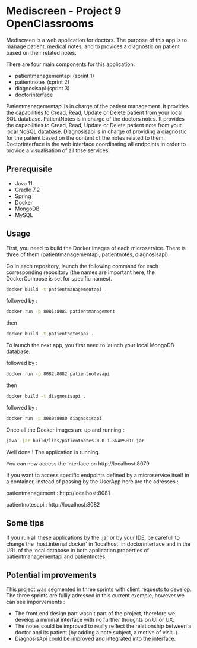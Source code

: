 # Mediscreen - Project 9 OpenClassrooms 
Mediscreen is a web application for doctors. The purpose of this app is to manage patient, medical notes, and to provides a diagnostic on patient based on their related notes. 

There are four main components for this application:

* patientmanagementapi (sprint 1)
* patientnotes (sprint 2)
* diagnosisapi (sprint 3)
* doctorinterface

Patientmanagementapi is in charge of the patient management. It provides the capabilities to Cread, Read, Update or Delete patient from your local SQL database.
PatientNotes is in charge of the doctors notes. It provides the capabilities to Cread, Read, Update or Delete patient note from your local NoSQL database.
Diagnosisapi is in charge of providing a diagnostic for the patient based on the content of the notes related to them. 
Doctorinterface is the web interface coordinating all endpoints in order to provide a visualisation of all thse services.


## Prerequisite

* Java 11.
* Gradle 7.2
* Spring
* Docker
* MongoDB
* MySQL



## Usage

First, you need to build the Docker images of each microservice.
There is three of them (patientmanagementapi, patientnotes, diagnosisapi).

Go in each repository, launch the following command for each corresponding repository (the names are important here, the DockerCompose is set for specific names).

```bash
docker build -t patientmanagementapi .
```

followed by : 

```bash
docker run -p 8081:8081 patientmanagement
```

then 


```bash
docker build -t patientnotesapi .
```

To launch the next app, you first need to launch your local MongoDB database. 

followed by : 

```bash
docker run -p 8082:8082 patientnotesapi
```

then 

```bash
docker build -t diagnosisapi .
```

followed by : 

```bash
docker run -p 8080:8080 diagnosisapi
```

Once all the Docker images are up and running :

```bash
java -jar build/libs/patientnotes-0.0.1-SNAPSHOT.jar
```

Well done ! The application is running. 

You can now access the interface on http://localhost:8079

If you want to access specific endpoints defined by a microservice itself in a container, instead of passing by the UserApp here are the adresses :

patientmanagement : http://localhost:8081

patientnotesapi : http://localhost:8082

## Some tips

If you run all these applications by the .jar or by your IDE, be carefull to change the 'host.internal.docker' in 'localhost' in doctorinterface and in the URL of the local database in both application.properties of patientmanagementapi and patientnotes. 


## Potential improvements

This project was segmented in three sprints with client requests to develop. 
The three sprints are fullly adressed in this current exemple, however we can see imporvements : 

* The front end design part wasn't part of the project, therefore we develop a minimal interface with no further thoughts on UI or UX.
* The notes could be improved to really reflect the relationship between a doctor and its patient (by adding a note subject, a motive of visit..).
* DiagnosisApi could be improved and integrated into the interface.
